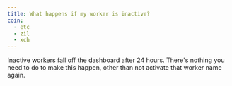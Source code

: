 ```yaml
---
title: What happens if my worker is inactive?
coin:
  - etc
  - zil
  - xch
---
```


Inactive workers fall off the dashboard after 24 hours. There's nothing you need to do to make this happen, other than not activate that worker name again.
